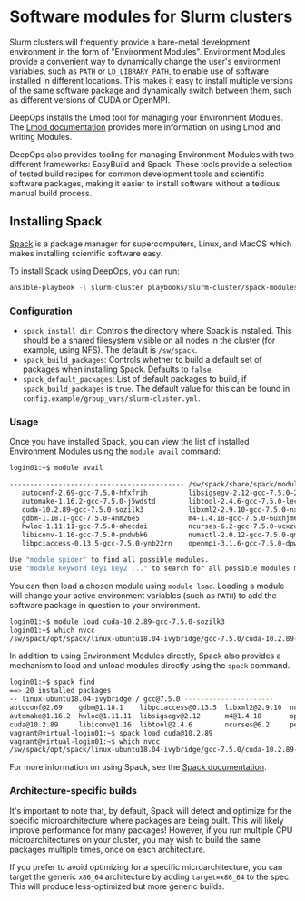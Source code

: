 Software modules for Slurm clusters
===================================

Slurm clusters will frequently provide a bare-metal development environment in the form of "Environment Modules".
Environment Modules provide a convenient way to dynamically change the user's environment variables, such as `PATH` or `LD_LIBRARY_PATH`, to enable use of software installed in different locations.
This makes it easy to install multiple versions of the same software package and dynamically switch between them, such as different versions of CUDA or OpenMPI.

DeepOps installs the Lmod tool for managing your Environment Modules.
The [Lmod documentation](https://lmod.readthedocs.io/en/latest/) provides more information on using Lmod and writing Modules.

DeepOps also provides tooling for managing Environment Modules with two different frameworks: EasyBuild and Spack.
These tools provide a selection of tested build recipes for common development tools and scientific software packages,
making it easier to install software without a tedious manual build process.


## Installing Spack

[Spack](https://spack.io/) is a package manager for supercomputers, Linux, and MacOS which makes installing scientific software easy.

To install Spack using DeepOps, you can run:

```bash
ansible-playbook -l slurm-cluster playbooks/slurm-cluster/spack-modules.yml
```

### Configuration

* `spack_install_dir`: Controls the directory where Spack is installed. This should be a shared filesystem visible on all nodes in the cluster (for example, using NFS). The default is `/sw/spack`.
* `spack_build_packages`: Controls whether to build a default set of packages when installing Spack. Defaults to `false`.
* `spack_default_packages`: List of default packages to build, if `spack_build_packages` is `true`. The default value for this can be found in `config.example/group_vars/slurm-cluster.yml`.

### Usage

Once you have installed Spack, you can view the list of installed Environment Modules using the `module avail` command:

```bash
login01:~$ module avail

------------------------------------------- /sw/spack/share/spack/modules/linux-ubuntu18.04-ivybridge --------------------------------------------
   autoconf-2.69-gcc-7.5.0-hfxfrih          libsigsegv-2.12-gcc-7.5.0-2yve3ej    perl-5.30.3-gcc-7.5.0-khsv2dq
   automake-1.16.2-gcc-7.5.0-j5wdstd        libtool-2.4.6-gcc-7.5.0-lec45xk      pkgconf-1.7.3-gcc-7.5.0-zmzhxvk
   cuda-10.2.89-gcc-7.5.0-sozilk3           libxml2-2.9.10-gcc-7.5.0-nxbegjt     readline-8.0-gcc-7.5.0-mnwvfzz
   gdbm-1.18.1-gcc-7.5.0-4nm26e5            m4-1.4.18-gcc-7.5.0-6uxhjm6          util-macros-1.19.1-gcc-7.5.0-7katknz
   hwloc-1.11.11-gcc-7.5.0-ahecdai          ncurses-6.2-gcc-7.5.0-ucxzuau        xz-5.2.5-gcc-7.5.0-g6ssadh
   libiconv-1.16-gcc-7.5.0-pndwbk6          numactl-2.0.12-gcc-7.5.0-qmslmbp     zlib-1.2.11-gcc-7.5.0-dsnnbcq
   libpciaccess-0.13.5-gcc-7.5.0-ynb22rn    openmpi-3.1.6-gcc-7.5.0-dpwfhsq

Use "module spider" to find all possible modules.
Use "module keyword key1 key2 ..." to search for all possible modules matching any of the "keys".
```

You can then load a chosen module using `module load`.
Loading a module will change your active environment variables (such as `PATH`) to add the software package in question to your environment.

```bash
login01:~$ module load cuda-10.2.89-gcc-7.5.0-sozilk3
login01:~$ which nvcc
/sw/spack/opt/spack/linux-ubuntu18.04-ivybridge/gcc-7.5.0/cuda-10.2.89-sozilk3ahqmsg3nndyifhv7hhw2j6cgt/bin/nvcc
```

In addition to using Environment Modules directly, Spack also provides a mechanism to load and unload modules directly using the `spack` command.

```bash
login01:~$ spack find
==> 20 installed packages
-- linux-ubuntu18.04-ivybridge / gcc@7.5.0 ----------------------
autoconf@2.69    gdbm@1.18.1    libpciaccess@0.13.5  libxml2@2.9.10  numactl@2.0.12  pkgconf@1.7.3       xz@5.2.5
automake@1.16.2  hwloc@1.11.11  libsigsegv@2.12      m4@1.4.18       openmpi@3.1.6   readline@8.0        zlib@1.2.11
cuda@10.2.89     libiconv@1.16  libtool@2.4.6        ncurses@6.2     perl@5.30.3     util-macros@1.19.1
vagrant@virtual-login01:~$ spack load cuda@10.2.89
vagrant@virtual-login01:~$ which nvcc
/sw/spack/opt/spack/linux-ubuntu18.04-ivybridge/gcc-7.5.0/cuda-10.2.89-sozilk3ahqmsg3nndyifhv7hhw2j6cgt/bin/nvcc
```

For more information on using Spack, see the [Spack documentation](https://spack.readthedocs.io/en/latest/).

### Architecture-specific builds

It's important to note that, by default, Spack will detect and optimize for the specific microarchitecture where packages are being built.
This will likely improve performance for many packages!
However, if you run multiple CPU microarchitectures on your cluster, you may wish to build the same packages multiple times, once on each architecture.

If you prefer to avoid optimizing for a specific microarchitecture, you can target the generic `x86_64` architecture by adding `target=x86_64` to the spec.
This will produce less-optimized but more generic builds.
